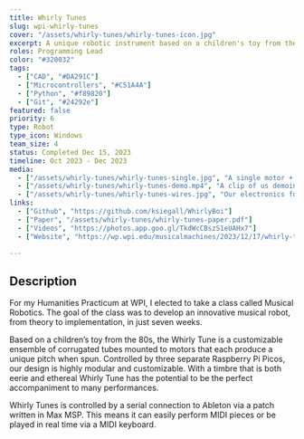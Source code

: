 ```yaml
---
title: Whirly Tunes
slug: wpi-whirly-tunes
cover: "/assets/whirly-tunes/whirly-tunes-icon.jpg"
excerpt: A unique robotic instrument based on a children's toy from the 80s.
roles: Programming Lead
color: "#320032"
tags:
  - ["CAD", "#DA291C"]
  - ["Microcontrollers", "#C51A4A"]
  - ["Python", "#f89820"]
  - ["Git", "#24292e"]
featured: false
priority: 6
type: Robot
type_icon: Windows
team_size: 4
status: Completed Dec 15, 2023
timeline: Oct 2023 - Dec 2023
media:
  - ["/assets/whirly-tunes/whirly-tunes-single.jpg", "A single motor + tube assembly."]
  - ["/assets/whirly-tunes/whirly-tunes-demo.mp4", "A clip of us demoing our final robot to the class."]
  - ["/assets/whirly-tunes/whirly-tunes-wires.jpg", "Our electronics for a single module, which controls 4 motors."]
links:
  - ["Github", "https://github.com/ksiegall/WhirlyBoi"]
  - ["Paper", "/assets/whirly-tunes/whirly-tunes-paper.pdf"]
  - ["Videos", "https://photos.app.goo.gl/TkdWcCBszS1eUAHx7"]
  - ["Website", "https://wp.wpi.edu/musicalmachines/2023/12/17/whirly-tunes/"]

---
```



## Description
For my Humanities Practicum at WPI, I elected to take a class called Musical Robotics. The goal of the class was to develop an innovative musical robot, from theory to implementation, in just seven weeks.

Based on a children’s toy from the 80s, the Whirly Tune is a customizable ensemble of corrugated tubes mounted to motors that each produce a unique pitch when spun. Controlled by three separate Raspberry Pi Picos, our design is highly modular and customizable. With a timbre that is both eerie and ethereal Whirly Tune has the potential to be the perfect accompaniment to many performances.

Whirly Tunes is controlled by a serial connection to Ableton via a patch written in Max MSP. This means it can easily perform MIDI pieces or be played in real time via a MIDI keyboard.